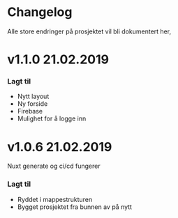 # Changelog
Alle store endringer på prosjektet vil bli dokumentert her,

# v1.1.0 21.02.2019
### Lagt til
* Nytt layout
* Ny forside
* Firebase
* Mulighet for å logge inn

# v1.0.6 21.02.2019
Nuxt generate og ci/cd fungerer
### Lagt til
* Ryddet i mappestrukturen
* Bygget prosjektet fra bunnen av på nytt
